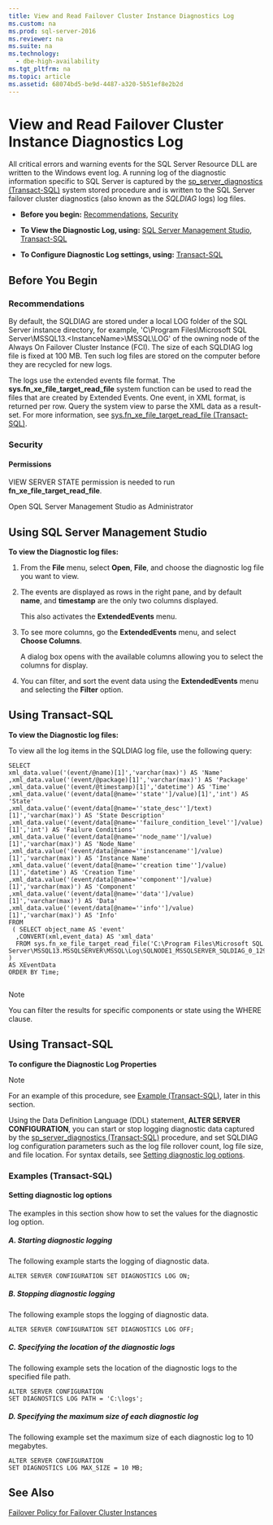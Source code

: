 ```yaml
---
title: View and Read Failover Cluster Instance Diagnostics Log
ms.custom: na
ms.prod: sql-server-2016
ms.reviewer: na
ms.suite: na
ms.technology: 
  - dbe-high-availability
ms.tgt_pltfrm: na
ms.topic: article
ms.assetid: 68074bd5-be9d-4487-a320-5b51ef8e2b2d
---
```

# View and Read Failover Cluster Instance Diagnostics Log
  All critical errors and warning events for the SQL Server Resource DLL are written to the Windows event log. A running log of the diagnostic information specific to SQL Server is captured by the [sp_server_diagnostics &#40;Transact-SQL&#41;](../Topic/sp_server_diagnostics%20\(Transact-SQL\).md) system stored procedure and is written to the SQL Server failover cluster diagnostics \(also known as the *SQLDIAG* logs\) log files.  
  
-   **Before you begin:**  [Recommendations](#Recommendations), [Security](#Security)  
  
-   **To View the Diagnostic Log, using:**  [SQL Server Management Studio](#SSMSProcedure), [Transact\-SQL](#TsqlProcedure)  
  
-   **To Configure Diagnostic Log settings, using:** [Transact\-SQL](#TsqlConfigure)  
  
##  <a name="BeforeYouBegin"></a> Before You Begin  
  
###  <a name="Recommendations"></a> Recommendations  
 By default, the SQLDIAG are stored under a local LOG folder of the SQL Server instance directory, for example, 'C\\Program Files\\Microsoft SQL Server\\MSSQL13.\<InstanceName\>\\MSSQL\\LOG' of the owning node of the Always On Failover Cluster Instance \(FCI\). The size of each SQLDIAG log file is fixed at 100 MB. Ten such log files are stored on the computer before they are recycled for new logs.  
  
 The logs use the extended events file format. The **sys.fn\_xe\_file\_target\_read\_file** system function can be used to read the files that are created by Extended Events. One event, in XML format, is returned per row. Query the system view to parse the XML data as a result\-set. For more information, see [sys.fn_xe_file_target_read_file &#40;Transact-SQL&#41;](../Topic/sys.fn_xe_file_target_read_file%20\(Transact-SQL\).md).  
  
###  <a name="Security"></a> Security  
  
####  <a name="Permissions"></a> Permissions  
 VIEW SERVER STATE permission is needed to run **fn\_xe\_file\_target\_read\_file**.  
  
 Open SQL Server Management Studio as Administrator  
  
##  <a name="SSMSProcedure"></a> Using SQL Server Management Studio  
 **To view the Diagnostic log files:**  
  
1.  From the **File** menu, select **Open**, **File**, and choose the diagnostic log file you want to view.  
  
2.  The events are displayed as rows in the right pane, and by default **name**, and **timestamp** are the only two columns displayed.  
  
     This also activates the **ExtendedEvents** menu.  
  
3.  To see more columns, go the **ExtendedEvents** menu, and select **Choose Columns**.  
  
     A dialog box opens with the available columns allowing you to select the columns for display.  
  
4.  You can filter, and sort the event data using the **ExtendedEvents** menu and selecting the **Filter** option.  
  
##  <a name="TsqlProcedure"></a> Using Transact\-SQL  
 **To view the Diagnostic log files:**  
  
 To view all the log items in the SQLDIAG log file, use the following query:  
  
```  
SELECT  
xml_data.value('(event/@name)[1]','varchar(max)') AS 'Name'  
,xml_data.value('(event/@package)[1]','varchar(max)') AS 'Package'  
,xml_data.value('(event/@timestamp)[1]','datetime') AS 'Time'  
,xml_data.value('(event/data[@name=''state'']/value)[1]','int') AS 'State'  
,xml_data.value('(event/data[@name=''state_desc'']/text)[1]','varchar(max)') AS 'State Description'  
,xml_data.value('(event/data[@name=''failure_condition_level'']/value)[1]','int') AS 'Failure Conditions'  
,xml_data.value('(event/data[@name=''node_name'']/value)[1]','varchar(max)') AS 'Node_Name'  
,xml_data.value('(event/data[@name=''instancename'']/value)[1]','varchar(max)') AS 'Instance Name'  
,xml_data.value('(event/data[@name=''creation time'']/value)[1]','datetime') AS 'Creation Time'  
,xml_data.value('(event/data[@name=''component'']/value)[1]','varchar(max)') AS 'Component'  
,xml_data.value('(event/data[@name=''data'']/value)[1]','varchar(max)') AS 'Data'  
,xml_data.value('(event/data[@name=''info'']/value)[1]','varchar(max)') AS 'Info'  
FROM  
 ( SELECT object_name AS 'event'  
  ,CONVERT(xml,event_data) AS 'xml_data'  
  FROM sys.fn_xe_file_target_read_file('C:\Program Files\Microsoft SQL Server\MSSQL13.MSSQLSERVER\MSSQL\Log\SQLNODE1_MSSQLSERVER_SQLDIAG_0_129936003752530000.xel',NULL,NULL,NULL)   
)   
AS XEventData  
ORDER BY Time;  
  
```  
  
> [!NOTE]  
>  You can filter the results for specific components or state using the WHERE clause.  
  
##  <a name="TsqlConfigure"></a> Using Transact\-SQL  
 **To configure the Diagnostic Log Properties**  
  
> [!NOTE]  
>  For an example of this procedure, see [Example \(Transact\-SQL\)](#TsqlExample), later in this section.  
  
 Using the Data Definition Language \(DDL\) statement, **ALTER SERVER CONFIGURATION**, you can start or stop logging diagnostic data captured by the [sp_server_diagnostics &#40;Transact-SQL&#41;](../Topic/sp_server_diagnostics%20\(Transact-SQL\).md) procedure, and set SQLDIAG log configuration parameters such as the log file rollover count, log file size, and file location. For syntax details, see [Setting diagnostic log options](../Topic/ALTER%20SERVER%20CONFIGURATION%20\(Transact-SQL\).md#Diagnostic).  
  
###  <a name="ConfigTsqlExample"></a> Examples \(Transact\-SQL\)  
  
####  <a name="TsqlExample"></a> Setting diagnostic log options  
 The examples in this section show how to set the values for the diagnostic log option.  
  
##### A. Starting diagnostic logging  
 The following example starts the logging of diagnostic data.  
  
```  
ALTER SERVER CONFIGURATION SET DIAGNOSTICS LOG ON;  
```  
  
##### B. Stopping diagnostic logging  
 The following example stops the logging of diagnostic data.  
  
```  
ALTER SERVER CONFIGURATION SET DIAGNOSTICS LOG OFF;  
```  
  
##### C. Specifying the location of the diagnostic logs  
 The following example sets the location of the diagnostic logs to the specified file path.  
  
```  
ALTER SERVER CONFIGURATION  
SET DIAGNOSTICS LOG PATH = 'C:\logs';  
```  
  
##### D. Specifying the maximum size of each diagnostic log  
 The following example set the maximum size of each diagnostic log to 10 megabytes.  
  
```  
ALTER SERVER CONFIGURATION   
SET DIAGNOSTICS LOG MAX_SIZE = 10 MB;  
```  
  
## See Also  
 [Failover Policy for Failover Cluster Instances](../../Topics/TopicNameNotContainA/Failover-Policy-for-Failover-Cluster-Instances.md)  
  
  
